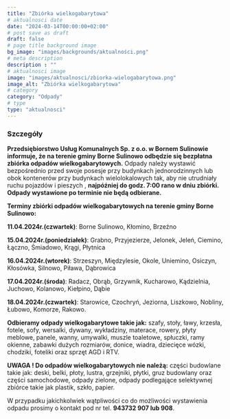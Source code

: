 ```yaml
---
title: "Zbiórka wielkogabarytowa"
# aktualnosci date
date: "2024-03-14T00:00:00+02:00"
# post save as draft
draft: false
# page title background image
bg_image: "images/backgrounds/aktualności.png"
# meta description
description : ""
# aktualnosci image
image: "images/aktualnosci/zbiorka-wielogabarytowa.png"
image_alt: "Zbiórka wielkogabarytowa"
# category
category: "Odpady"
# type
type: "aktualnosci"
---
```


### Szczegóły

                    
**Przedsiębiorstwo Usług Komunalnych Sp. z o.o. w Bornem Sulinowie informuje, że na terenie gminy Borne Sulinowo odbędzie się bezpłatna zbiórka odpadów wielkogabarytowych.** 
Odpady należy wystawić bezpośrednio przed swoje posesje przy budynkach jednorodzinnych lub obok kontenerów przy budynkach wielolokalowych tak, aby nie utrudniały ruchu pojazdów i pieszych , **najpóźniej do godz. 7:00 rano w dniu zbiórki.** 					                  
**Odpady wystawione po terminie nie będą odbierane.** 

**Terminy zbiórki odpadów wielkogabarytowych na terenie gminy Borne Sulinowo:**

**11.04.2024r.(czwartek)**: Borne Sulinowo, Kłomino, Brzeźno

**15.04.2024r.(poniedziałek)**: Grabno, Przyjezierze, Jelonek, Jeleń, Ciemino, Łączno, Śmiadowo, Krągi, Płytnica

**16.04.2024r.(wtorek)**:  Strzeszyn, Międzylesie, Okole, Uniemino, Osiczyn, Kłosówka, Silnowo, Piława, Dąbrowica

**17.04.2024r.(środa)**: Radacz, Obrąb, Grzywnik, Kucharowo, Kądzielnia, Juchowo, Kolanowo, Kiełpino, Dąbie

**18.04.2024r.(czwartek)**: Starowice, Czochryń, Jeziorna, Liszkowo, Nobliny, Łubowo, Komorze, Rakowo.	

**Odbieramy odpady wielkogabarytowe takie jak:**
szafy, stoły, ławy, krzesła, fotele, sofy, wersalki, dywany, wykładziny, materace, rowery,  płyty meblowe, panele, wanny, umywalki, muszle toaletowe, spłuczki, ramy okienne, zabawki dużych rozmiarów, donice, wiadra, dziecięce wózki, chodziki, foteliki oraz sprzęt AGD i RTV.

**UWAGA ! Do odpadów wielkogabarytowych nie należą:** 
części budowlane takie jak: deski, belki, płoty, lustra, grzejniki, płytki, gruz budowlany oraz części samochodowe, odpady zielone, odpady podlegające selektywnej zbiórce takie jak plastik, szkło, papier.

W przypadku jakichkolwiek wątpliwości co do możliwości wystawienia odpadu prosimy o kontakt pod nr tel. **943732 907 lub 908**. 
